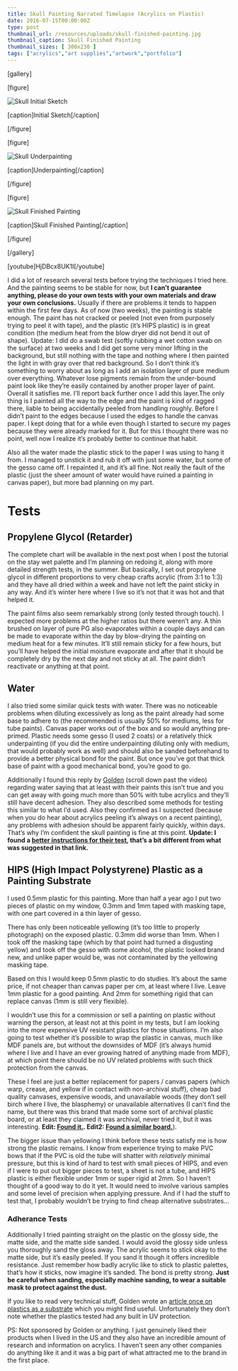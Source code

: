 ```yaml
---
title: Skull Painting Narrated Timelapse (Acrylics on Plastic)
date: 2016-07-15T00:00:00Z
type: post
thumbnail_url: /resources/uploads/skull-finished-painting.jpg
thumbnail_caption: Skull Finished Painting
thumbnail_sizes: [ 300x230 ]
tags: ["acrylics","art supplies","artwork","portfolio"]
---
```



[gallery]

[figure]

![Skull Initial Sketch](/resources/uploads/skull-initial-sketch.jpg)

[caption]Initial Sketch[/caption]

[/figure]

[figure]

![Skull Underpainting](/resources/uploads/skull-underpainting.jpg)

[caption]Underpainting[/caption]

[/figure]

[figure]

![Skull Finished Painting](/resources/uploads/skull-finished-painting.jpg)

[caption]Skull Finished Painting[/caption]

[/figure]

[/gallery]

[youtube]HjDBcx8UK1I[/youtube]

I did a lot of research several tests before trying the techniques I tried here. And the painting seems to be stable for now, but **I can’t guarantee anything, please do your own tests with your own materials and draw your own conclusions.** Usually if there are problems it tends to happen within the first few days. As of now (two weeks), the painting is stable enough. The paint has not cracked or peeled (not even from purposely trying to peel it with tape), and the plastic (it’s HIPS plastic) is in great condition (the medium heat from the blow dryer did not bend it out of shape). Update: I did do a swab test (softly rubbing a wet cotton swab on the surface) at two weeks and I did get some very minor lifting in the background, but still nothing with the tape and nothing where I then painted the light in with gray over that red background. So I don’t think it’s something to worry about as long as I add an isolation layer of pure medium over everything. Whatever lose pigments remain from the under-bound paint look like they’re easily contained by another proper layer of paint. Overall it satisfies me. I’ll report back further once I add this layer.The only thing is I painted all the way to the edge and the paint is kind of ragged there, liable to being accidentally peeled from handling roughly. Before I didn’t paint to the edges because I used the edges to handle the canvas paper. I kept doing that for a while even though I started to secure my pages because they were already marked for it. But for this I thought there was no point, well now I realize it’s probably better to continue that habit.

Also all the water made the plastic stick to the paper I was using to hang it from. I managed to unstick it and rub it off with just some water, but some of the gesso came off. I repainted it, and it’s all fine. Not really the fault of the plastic (just the sheer amount of water would have ruined a painting in canvas paper), but more bad planning on my part.

<!--more-->

# Tests

## Propylene Glycol (Retarder)

The complete chart will be available in the next post when I post the tutorial on the stay wet palette and I’m planning on redoing it, along with more detailed strength tests, in the summer. But basically, I set out propylene glycol in different proportions to very cheap crafts acrylic (from 3:1 to 1:3) and they have all dried within a week and have not left the paint sticky in any way. And it’s winter here where I live so it’s not that it was hot and that helped it.

The paint films also seem remarkably strong (only tested through touch). I expected more problems at the higher ratios but there weren’t any. A thin brushed on layer of pure PG also evaporates within a couple days and can be made to evaporate within the day by blow-drying the painting on medium heat for a few minutes. It’ll still remain sticky for a few hours, but you’ll have helped the initial moisture evaporate and after that it should be completely dry by the next day and not sticky at all. The paint didn’t reactivate or anything at that point.

## Water

I also tried some similar quick tests with water. There was no noticeable problems when diluting excessively as long as the paint already had some base to adhere to (the recommended is usually 50% for mediums, less for tube paints). Canvas paper works out of the box and so would anything pre-primed. Plastic needs some gesso (I used 2 coats) or a relatively thick underpainting (if you did the entire underpainting diluting only with medium, that would probably work as well) and should also be sanded beforehand to provide a better physical bond for the paint. But once you’ve got that thick base of paint with a good mechanical bond, you’re good to go.

Additionally I found this reply by [Golden](http://willkempartschool.com/getting-started-how-to-choose-what-to-paint-on/) (scroll down past the video) regarding water saying that at least with their paints this isn’t true and you can get away with going much more than 50% with tube acrylics and they’ll still have decent adhesion. They also described some methods for testing this similar to what I’d used. Also they confirmed as I suspected (because when you do hear about acrylics peeling it’s always on a recent painting), any problems with adhesion should be apparent fairly quickly, within days. That’s why I’m confident the skull painting is fine at this point. **Update: I found a [better instructions for their test](http://oldsite.goldenpaints.com/justpaint/jp13article1.php), that’s a bit different from what was suggested in that link.**

## HIPS (High Impact Polystyrene) Plastic as a Painting Substrate

I used 0.5mm plastic for this painting. More than half a year ago I put two pieces of plastic on my window, 0.3mm and 1mm taped with masking tape, with one part covered in a thin layer of gesso.

There has only been noticeable yellowing (it’s too little to properly photograph) on the exposed plastic. 0.3mm did worse than 1mm. When I took off the masking tape (which by that point had turned a disgusting yellow) and took off the gesso with some alcohol, the plastic looked brand new, and unlike paper would be, was not contaminated by the yellowing masking tape.

Based on this I would keep 0.5mm plastic to do studies. It’s about the same price, if not cheaper than canvas paper per cm, at least where I live. Leave 1mm plastic for a good painting. And 2mm for something rigid that can replace canvas (1mm is still very flexible).

I wouldn’t use this for a commission or sell a painting on plastic without warning the person, at least not at this point in my tests, but I am looking into the more expensive UV resistant plastics for those situations. I’m also going to test whether it’s possible to wrap the plastic in canvas, much like MDF panels are, but without the downsides of MDF (it’s always humid where I live and I have an ever growing hatred of anything made from MDF), at which point there should be no UV related problems with such thick protection from the canvas.

These I feel are just a better replacement for papers / canvas papers (which warp, crease, and yellow if in contact with non-archival stuff), cheap bad quality canvases, expensive woods, and unavailable woods (they don’t sell birch where I live, the blasphemy) or unavailable alternatives (I can’t find the name, but there was this brand that made some sort of archival plastic board, or at least they claimed it was archival, never tried it, but it was interesting. **Edit: [Found it.](http://www.hudsonhighland.com/quickview.htm). Edit2: [Found a similar board.](http://www.multimediaartboard.com/product-information.html)**).

The bigger issue than yellowing I think before these tests satisfy me is how strong the plastic remains. I know from experience trying to make PVC bows that if the PVC is old the tube will shatter with _relatively_ minimal pressure, but this is kind of hard to test with small pieces of HIPS, and even if I were to put out bigger pieces to test, a sheet is not a tube, and HIPS plastic is either flexible under 1mm or super rigid at 2mm. So I haven’t thought of a good way to do it yet. It would need to involve various samples and some level of precision when applying pressure. And if I had the stuff to test that, I probably wouldn’t be trying to find cheap alternative substrates…

### Adherance Tests

Additionally I tried painting straight on the plastic on the glossy side, the matte side, and the matte side sanded. I would avoid the glossy side unless you thoroughly sand the gloss away. The acrylic seems to stick okay to the matte side, but it’s easily peeled. If you sand it though it offers incredible resistance. Just remember how badly acrylic like to stick to plastic palettes, that’s how it sticks, now imagine it’s sanded. The bond is pretty strong. **Just be careful when sanding, especially machine sanding, to wear a suitable mask to protect against the dust.**

If you like to read very technical stuff, Golden wrote an [article once on plastics as a substrate](http://www.justpaint.org/acrylics-on-plastics/) which you might find useful. Unfortunately they don’t note whether the plastics tested had any built in UV protection.

PS: Not sponsored by Golden or anything. I just genuinely liked their products when I lived in the US and they also have an incredible amount of research and information on acrylics. I haven’t seen any other companies do anything like it and it was a big part of what attracted me to the brand in the first place.
